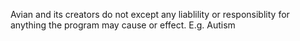 Avian and its creators do not except any liablility or responsiblity for anything the program may cause or effect.
E.g. Autism

